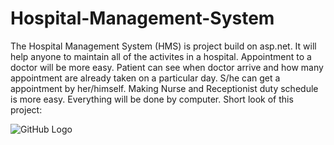 # Hospital-Management-System

The Hospital Management System (HMS) is project build on asp.net. It will help anyone to maintain all of the activites in a hospital.
Appointment to a doctor will be more easy. Patient can see when doctor arrive and how many appointment are already taken on a particular day. S/he can get a appointment by her/himself.
Making Nurse and Receptionist duty schedule is more easy. Everything will be done by computer.
Short look of this project:


![GitHub Logo](https://drive.google.com/open?id=1wMzwn71ld0oM53dEXMoILePr-lYJ5z6W)
